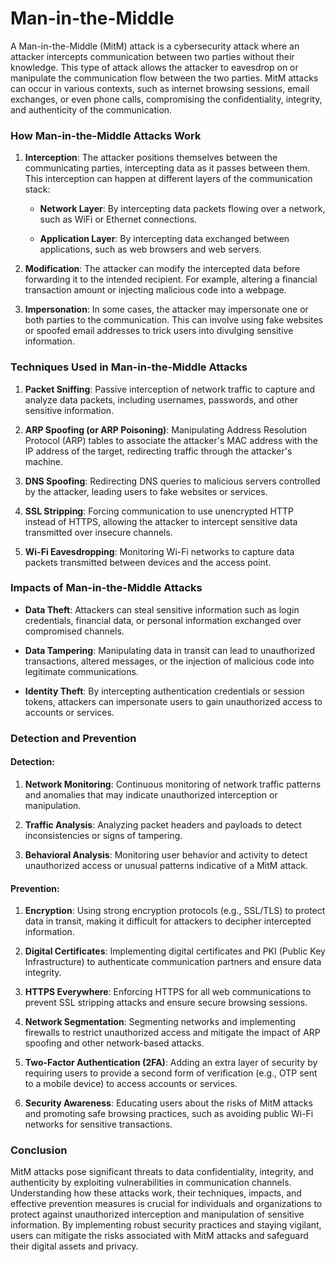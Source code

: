 # Man-in-the-Middle
A Man-in-the-Middle (MitM) attack is a cybersecurity attack where an attacker intercepts communication between two parties without their knowledge. This type of attack allows the attacker to eavesdrop on or manipulate the communication flow between the two parties. MitM attacks can occur in various contexts, such as internet browsing sessions, email exchanges, or even phone calls, compromising the confidentiality, integrity, and authenticity of the communication.

### How Man-in-the-Middle Attacks Work

1. **Interception**: The attacker positions themselves between the communicating parties, intercepting data as it passes between them. This interception can happen at different layers of the communication stack:

   - **Network Layer**: By intercepting data packets flowing over a network, such as WiFi or Ethernet connections.
   
   - **Application Layer**: By intercepting data exchanged between applications, such as web browsers and web servers.

2. **Modification**: The attacker can modify the intercepted data before forwarding it to the intended recipient. For example, altering a financial transaction amount or injecting malicious code into a webpage.

3. **Impersonation**: In some cases, the attacker may impersonate one or both parties to the communication. This can involve using fake websites or spoofed email addresses to trick users into divulging sensitive information.

### Techniques Used in Man-in-the-Middle Attacks

1. **Packet Sniffing**: Passive interception of network traffic to capture and analyze data packets, including usernames, passwords, and other sensitive information.

2. **ARP Spoofing (or ARP Poisoning)**: Manipulating Address Resolution Protocol (ARP) tables to associate the attacker's MAC address with the IP address of the target, redirecting traffic through the attacker's machine.

3. **DNS Spoofing**: Redirecting DNS queries to malicious servers controlled by the attacker, leading users to fake websites or services.

4. **SSL Stripping**: Forcing communication to use unencrypted HTTP instead of HTTPS, allowing the attacker to intercept sensitive data transmitted over insecure channels.

5. **Wi-Fi Eavesdropping**: Monitoring Wi-Fi networks to capture data packets transmitted between devices and the access point.

### Impacts of Man-in-the-Middle Attacks

- **Data Theft**: Attackers can steal sensitive information such as login credentials, financial data, or personal information exchanged over compromised channels.

- **Data Tampering**: Manipulating data in transit can lead to unauthorized transactions, altered messages, or the injection of malicious code into legitimate communications.

- **Identity Theft**: By intercepting authentication credentials or session tokens, attackers can impersonate users to gain unauthorized access to accounts or services.

### Detection and Prevention

#### Detection:

1. **Network Monitoring**: Continuous monitoring of network traffic patterns and anomalies that may indicate unauthorized interception or manipulation.

2. **Traffic Analysis**: Analyzing packet headers and payloads to detect inconsistencies or signs of tampering.

3. **Behavioral Analysis**: Monitoring user behavior and activity to detect unauthorized access or unusual patterns indicative of a MitM attack.

#### Prevention:

1. **Encryption**: Using strong encryption protocols (e.g., SSL/TLS) to protect data in transit, making it difficult for attackers to decipher intercepted information.

2. **Digital Certificates**: Implementing digital certificates and PKI (Public Key Infrastructure) to authenticate communication partners and ensure data integrity.

3. **HTTPS Everywhere**: Enforcing HTTPS for all web communications to prevent SSL stripping attacks and ensure secure browsing sessions.

4. **Network Segmentation**: Segmenting networks and implementing firewalls to restrict unauthorized access and mitigate the impact of ARP spoofing and other network-based attacks.

5. **Two-Factor Authentication (2FA)**: Adding an extra layer of security by requiring users to provide a second form of verification (e.g., OTP sent to a mobile device) to access accounts or services.

6. **Security Awareness**: Educating users about the risks of MitM attacks and promoting safe browsing practices, such as avoiding public Wi-Fi networks for sensitive transactions.

### Conclusion

MitM attacks pose significant threats to data confidentiality, integrity, and authenticity by exploiting vulnerabilities in communication channels. Understanding how these attacks work, their techniques, impacts, and effective prevention measures is crucial for individuals and organizations to protect against unauthorized interception and manipulation of sensitive information. By implementing robust security practices and staying vigilant, users can mitigate the risks associated with MitM attacks and safeguard their digital assets and privacy.
